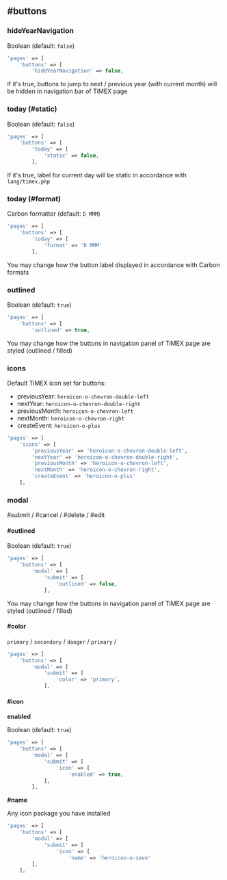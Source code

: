 ## #buttons

### hideYearNavigation
Boolean (default: `false`)
```php
'pages' => [
    'buttons' => [
        'hideYearNavigation' => false,
```
If it's true, buttons to jump to next / previous year (with current month) will be hidden in navigation bar of TiMEX page

### today (#static)
Boolean (default: `false`)
```php
'pages' => [
    'buttons' => [
        'today' => [
            'static' => false,
        ],
```
If it's true, label for current day will be static in accordance with `lang/timex.php`

### today (#format)
Carbon formatter (default: `D MMM`)
```php
'pages' => [
    'buttons' => [
        'today' => [
            'format' => 'D MMM'
        ],
```
You may change how the button label displayed in accordance with Carbon formats

### outlined
Boolean (default: `true`)
```php
'pages' => [
    'buttons' => [
        'outlined' => true,
```
You may change how the buttons in navigation panel of TiMEX page are styled (outlined / filled)

### icons
Default TiMEX icon set for buttons:
  - previousYear: `heroicon-o-chevron-double-left`
  - nextYear: `heroicon-o-chevron-double-right`
  - previousMonth: `heroicon-o-chevron-left`
  - nextMonth: `heroicon-o-chevron-right`
  - createEvent: `heroicon-o-plus`
```php
'pages' => [
    'icons' => [
        'previousYear' => 'heroicon-o-chevron-double-left',
        'nextYear' => 'heroicon-o-chevron-double-right',
        'previousMonth' => 'heroicon-o-chevron-left',
        'nextMonth' => 'heroicon-o-chevron-right',
        'createEvent' => 'heroicon-o-plus'
    ],
```
### modal
#submit / #cancel / #delete / #edit

#### **#outlined**
Boolean (default: `true`)
```php
'pages' => [
    'buttons' => [
        'modal' => [
            'submit' => [
                'outlined' => false,
            ],
```
You may change how the buttons in navigation panel of TiMEX page are styled (outlined / filled)

#### **#color**

`primary` / `secondary` / `danger` / `primary` / 
```php
'pages' => [
    'buttons' => [
        'modal' => [
            'submit' => [
                'color' => 'primary',
            ],
```
#### **#icon**

**enabled**

Boolean (default: `true`)
  ```php
  'pages' => [
      'buttons' => [
          'modal' => [
              'submit' => [
                  'icon' => [
                      'enabled' => true,
              ],
          ],
  ```
**#name**

Any icon package you have installed
  ```php
  'pages' => [
      'buttons' => [
          'modal' => [
              'submit' => [
                  'icon' => [
                      'name' => 'heroicon-o-save'
          ],
      ],
  ```
